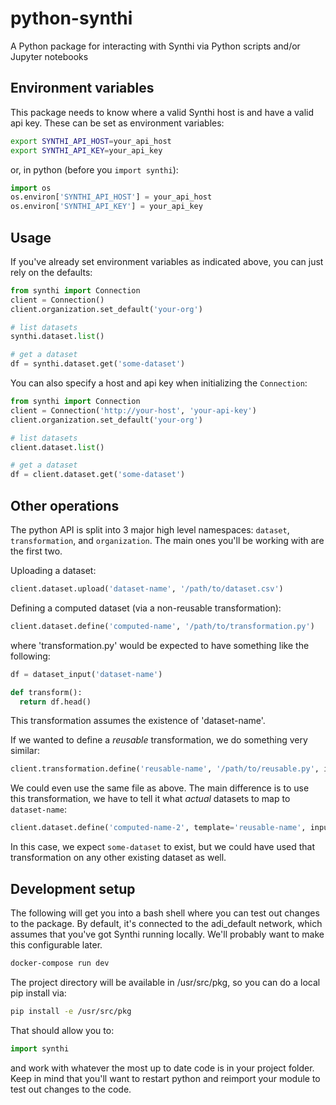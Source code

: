 # python-synthi

A Python package for interacting with Synthi via Python scripts and/or Jupyter notebooks

## Environment variables

This package needs to know where a valid Synthi host is and have a valid api key. These
can be set as environment variables:

```bash
export SYNTHI_API_HOST=your_api_host
export SYNTHI_API_KEY=your_api_key
```

or, in python (before you `import synthi`):

```python
import os
os.environ['SYNTHI_API_HOST'] = your_api_host
os.environ['SYNTHI_API_KEY'] = your_api_key
```

## Usage

If you've already set environment variables as indicated above, you can
just rely on the defaults:

```python
from synthi import Connection
client = Connection()
client.organization.set_default('your-org')

# list datasets
synthi.dataset.list()

# get a dataset
df = synthi.dataset.get('some-dataset')
```

You can also specify a host and api key when initializing the `Connection`:

```python
from synthi import Connection
client = Connection('http://your-host', 'your-api-key')
client.organization.set_default('your-org')

# list datasets
client.dataset.list()

# get a dataset
df = client.dataset.get('some-dataset')
```

## Other operations

The python API is split into 3 major high level namespaces: `dataset`, `transformation`, and `organization`. The main ones you'll be working with are the first two.

Uploading a dataset:

```python
client.dataset.upload('dataset-name', '/path/to/dataset.csv')
```

Defining a computed dataset (via a non-reusable transformation):

```python
client.dataset.define('computed-name', '/path/to/transformation.py')
```

where 'transformation.py' would be expected to have something like the following:

```python
df = dataset_input('dataset-name')

def transform():
  return df.head()
```

This transformation assumes the existence of 'dataset-name'.

If we wanted to define a *reusable* transformation, we do something very similar:

```python
client.transformation.define('reusable-name', '/path/to/reusable.py', inputs=['dataset-name'])
```

We could even use the same file as above. The main difference is to use this transformation, we have to tell it what *actual* datasets to map to `dataset-name`:

```python
client.dataset.define('computed-name-2', template='reusable-name', inputs={ 'dataset-name': 'some-dataset'})
```

In this case, we expect `some-dataset` to exist, but we could have used that transformation on any other existing dataset as well.

## Development setup

The following will get you into a bash shell where you can test out changes
to the package. By default, it's connected to the adi_default network, which
assumes that you've got Synthi running locally. We'll probably want to make this
configurable later.

```bash
docker-compose run dev
```

The project directory will be available in /usr/src/pkg, so you can do a local
pip install via:

```bash
pip install -e /usr/src/pkg
```

That should allow you to:

```python
import synthi
```

and work with whatever the most up to date code is in your project folder.
Keep in mind that you'll want to restart python and reimport your module to
test out changes to the code.
